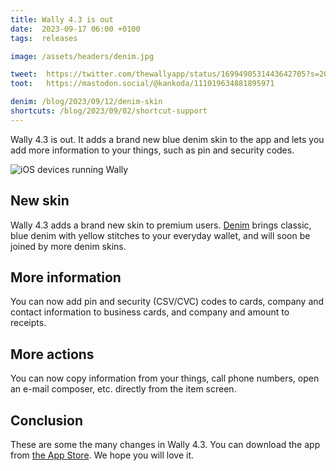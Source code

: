 ```yaml
---
title: Wally 4.3 is out
date:  2023-09-17 06:00 +0100
tags:  releases

image: /assets/headers/denim.jpg

tweet:  https://twitter.com/thewallyapp/status/1699490531443642705?s=20
toot:   https://mastodon.social/@kankoda/111019634881895971

denim: /blog/2023/09/12/denim-skin
shortcuts: /blog/2023/09/02/shortcut-support
---
```


Wally 4.3 is out. It adds a brand new blue denim skin to the app and lets you add more information to your things, such as pin and security codes.

![iOS devices running Wally]({{page.image}} "Wally 4.2")


## New skin

Wally 4.3 adds a brand new skin to premium users. [Denim]({{page.panama}}) brings classic, blue denim with yellow stitches to your everyday wallet, and will soon be joined by more denim skins.


## More information

You can now add pin and security (CSV/CVC) codes to cards, company and contact information to business cards, and company and amount to receipts.


## More actions

You can now copy information from your things, call phone numbers, open an e-mail composer, etc. directly from the item screen.


## Conclusion

These are some the many changes in Wally 4.3. You can download the app from [the App Store]({{site.appstore_url}}). We hope you will love it.